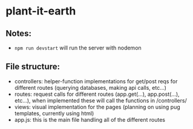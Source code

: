 # plant-it-earth

## Notes: 
- `npm run devstart` will run the server with nodemon 

## File structure:
- controllers: helper-function implementations for get/post reqs for different routes (querying databases, making api calls, etc...)
- routes: request calls for different routes (app.get(...), app.post(...), etc...), when implemented these will call the functions in /controllers/
- views: visual implementation for the pages (planning on using pug templates, currently using html)
- app.js: this is the main file handling all of the different routes
